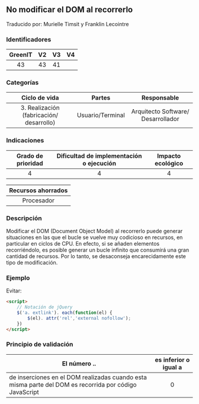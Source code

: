 ## No modificar el DOM al recorrerlo
Traducido por: Murielle Timsit y Franklin Lecointre

### Identificadores

| GreenIT | V2  | V3 | V4  |
|:-------:|:----:|:----:|:----:|
|  43   | 43  | 41   |  |

### Categorías

| Ciclo de vida | Partes | Responsable |
|:---------:|:----:|:----:|
| 3. Realización (fabricación/ desarrollo) | Usuario/Terminal | Arquitecto Software/ Desarrollador |

### Indicaciones

| Grado de prioridad   | Dificultad de implementación o ejecución | Impacto ecológico   |
|:-------------------:|:-------------------------:|:---------------------:|
| 4 | 4 | 4 |

|Recursos ahorrados |
|:----------------------------------------------------------:|
|  Procesador  |

### Descripción

Modificar el DOM (Document Object Model) al recorrerlo puede generar situaciones en las que el bucle se vuelve muy codicioso en recursos, en particular en ciclos de CPU. En efecto, si se añaden elementos recorriéndolo, es posible generar un bucle infinito que consumirá una gran cantidad de recursos. Por lo tanto, se desaconseja encarecidamente este tipo de modificación.

### Ejemplo

Evitar:
```html
<script>
	// Notación de jQuery
	$('a. extlink'). each(function(el) {
    	$(el). attr('rel','external nofollow');
	})
</script>
```
### Principio de validación

| El número ..   | es inferior o igual a   |  
|-------------------|:-------------------------:|
| de inserciones en el DOM realizadas cuando esta misma parte del DOM es recorrida por código JavaScript  | 0  |



